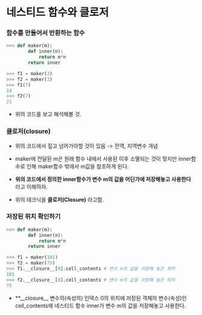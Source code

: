 # 네스티드 함수와 클로저

### 함수를 만들어서 반환하는 함수

```python
>>> def maker(m):
        def inner(n):
            return m*n
        return inner

>>> f1 = maker(2)
>>> f2 = maker(3)
>>> f1(7)
14
>>> f2(7)
21
```

-   위의 코드를 보고 해석해볼 것.

### 클로저(closure)

-   위의 코드에서 짚고 넘어가야할 것이 있음 -> 전역, 지역변수 개념

-   maker에 전달된 m은 원래 함수 내에서 사용된 이후 소멸되는 것이 맞지만 inner함수로 인해 maker함수 밖에서 m값을 참조하게 된다.

-   **위의 코드에서 정의한 inner함수가 변수 m의 값을 어딘가에 저장해놓고 사용한다** 라고 이해하자.

-   위의 테크닉을 **클로저(Closure)** 라고함.

### 저장된 위치 확인하기

```python
>>> def maker(m):
        def inner(n):
            return m*n
        return inner

>>> f1 = maker(101)
>>> f2 = maker(75)
>>> f1.__closure__[0].cell_contents # 변수 m의 값을 저장해 놓은 위치
101
>>> f2.__closure__[0].cell_contents # 변수 m의 값을 저장해 놓은 위치
75
```

-   \*\*\_\_closure\_\_ 변수의(속성의) 인덱스 0의 위치에 저장된 객체의 변수(속성)인 cell_contents에 네스티드 함수 inner가 변수 m의 값을 저장해놓고 사용한다.
